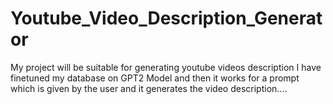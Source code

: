 # Youtube_Video_Description_Generator
My project will be suitable for generating youtube videos description I have finetuned my database on GPT2 Model and then it works for a prompt which is given by the user and it generates the video description....

